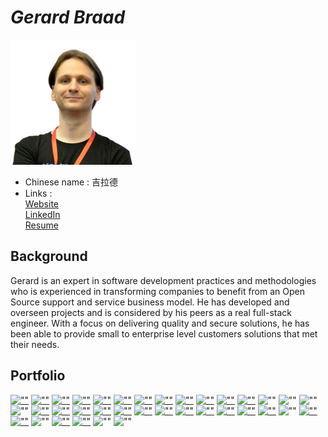 # _**Gerard Braad**_


![Photo][personal photo]

  * Chinese name
    : 吉拉德
  * Links
    :  
     [Website][personal website]  
     [LinkedIn][linkedin profile]  
     [Resume][link resume]


## Background

  Gerard is an expert in software development practices and methodologies who is
  experienced in transforming companies to benefit from an Open Source support
  and service business model. He has developed and overseen projects and is
  considered by his peers as a real full-stack engineer. With a focus on
  delivering quality and secure solutions, he has been able to provide small to
  enterprise level customers solutions that met their needs. 


## Portfolio

[![""](https://cdn.gbraad.nl/images/portfolio/blog-icon-small.png)](https://gbraad.nl/blog)
[![""](https://cdn.gbraad.nl/images/portfolio/apps1-small.png)](https://gauth.apps.gbraad.nl)
[![""](https://cdn.gbraad.nl/images/portfolio/apps2-small.jpg)](https://s-macke.github.io/jor1k/demos/main.html)
[![""](https://cdn.gbraad.nl/images/portfolio/slides7-small.png)](https://gbraad.nl/blog/presentation-atomic-fudcon-phnom-penh.html)
[![""](https://cdn.gbraad.nl/images/portfolio/flatpak-small.png)](https://gbraad.nl/blog/flatpak-the-road-to-cicd-for-desktop-applications.html)
[![""](https://cdn.gbraad.nl/images/portfolio/software-distribution-small.png)](https://gbraad.nl/blog/software-distribution-for-a-new-era.html)
[![""](https://cdn.gbraad.nl/images/portfolio/slides1-small.jpg)](https://speakerdeck.com/gbraad/cd-using-docker-to-achieve-consistent-development-and-deployment)
[![""](https://cdn.gbraad.nl/images/portfolio/slides2-small.jpg)](https://speakerdeck.com/gbraad/f19-slidedeck-openstack-h-h-h-hhift-what-the)
[![""](https://cdn.gbraad.nl/images/portfolio/slides3-small.jpg)](https://speakerdeck.com/gbraad/oss)
[![""](https://cdn.gbraad.nl/images/portfolio/slides4-small.jpg)](https://speakerdeck.com/gbraad/meego-on-arm)
[![""](https://cdn.gbraad.nl/images/portfolio/gitbook-logo-small.png)](https:https://www.gitbook.com/@gbraad/)
[![""](https://cdn.gbraad.nl/images/portfolio/docs2-small.jpg)](https://gbraad.gitlab.io/tools-training/#/inspection-and-maintenance-tools)
![""](https://cdn.gbraad.nl/images/portfolio/public1-small.jpg)
![""](https://cdn.gbraad.nl/images/portfolio/public2-small.jpg)
![""](https://cdn.gbraad.nl/images/portfolio/public3-small.jpg)
![""](https://cdn.gbraad.nl/images/portfolio/public4-small.jpg)
[![""](https://cdn.gbraad.nl/images/portfolio/linux-tux-small.png)](https://patchwork.kernel.org/patch/1062542/)
[![""](https://cdn.gbraad.nl/images/portfolio/project1-small.jpg)](https://fedoraproject.org/wiki/User:Gbraad)
[![""](https://cdn.gbraad.nl/images/portfolio/project2-small.jpg)](https://www.openstack.org/community/members/profile/49804)
[![""](https://cdn.gbraad.nl/images/portfolio/kubernetes-small.jpg)](https://gbraad.nl/blog/tag/kubernetes.html)
[![""](https://cdn.gbraad.nl/images/portfolio/atomic-logo-small.png)](https://gbraad.nl/blog/tag/atomic.html)
[![""](https://cdn.gbraad.nl/images/portfolio/openshift-small.png)](https://gbraad.nl/blog/tag/openshift.html)
[![""](https://cdn.gbraad.nl/images/portfolio/ansible-small.png)](https://galaxy.ansible.com/gbraad/)
[![""](https://cdn.gbraad.nl/images/portfolio/passportjs-small.png)](https://github.com/gbraad/passport-saml-example)
[![""](https://cdn.gbraad.nl/images/portfolio/remotephone-small.jpg)](https://github.com/gbraad/fxos-remotephone)
[![""](https://cdn.gbraad.nl/images/portfolio/prompt-small.jpg)](https://github.com/gbraad/FxOS-Prompt)
[![""](https://cdn.gbraad.nl/images/portfolio/makermade-small.jpg)](https://github.com/makermade/)
[![""](https://cdn.gbraad.nl/images/portfolio/coding2-small.jpg)](https://github.com/gbraad/colinux-images)
![""](https://cdn.gbraad.nl/images/portfolio/coding1-small.jpg)
[![""](https://cdn.gbraad.nl/images/portfolio/events1-small.jpg)](https://lettherebehouse.com)
[![""](https://cdn.gbraad.nl/images/portfolio/bluetooth-small.jpg)](https://github.com/ThoughtWorkshop)
![""](https://cdn.gbraad.nl/images/portfolio/making1-small.jpg)
[![""](https://cdn.gbraad.nl/images/portfolio/visuals1-small.jpg)](https://sogyo.nl)
[![""](https://cdn.gbraad.nl/images/portfolio/visuals2-small.jpg)](https://lettherebehouse.com/)
![""](https://cdn.gbraad.nl/images/portfolio/visuals3-small.jpg)
![""](https://cdn.gbraad.nl/images/portfolio/visuals4-small.jpg)


[personal photo]: https://github.com/gbraad/resume/raw/master/gbraad-fc.png "Profile photo"
[personal website]: http://gbraad.nl "Personal website"
[linkedin profile]: http://linkedin.com/in/gbraad/ "LinkedIn"
[link resume]: https://github.com/gbraad/resume "Resume"
